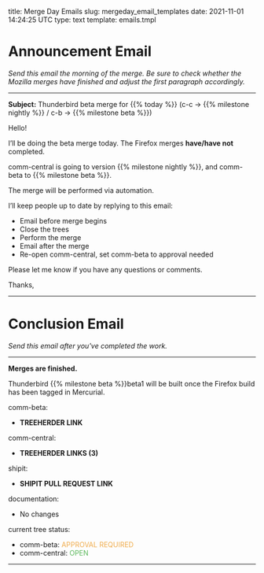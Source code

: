 title: Merge Day Emails
slug: mergeday_email_templates
date: 2021-11-01 14:24:25 UTC
type: text
template: emails.tmpl

# Announcement Email

_Send this email the morning of the merge. Be sure to check whether the
Mozilla merges have finished and adjust the first paragraph accordingly._

---

**Subject:** Thunderbird beta merge for {{% today %}} (c-c -> {{% milestone nightly %}} / c-b -> {{% milestone beta %}})

Hello!

I’ll be doing the beta merge today. The Firefox merges **have/have not** completed.

comm-central is going to version {{% milestone nightly %}}, and comm-beta to {{% milestone beta %}}.

The merge will be performed via automation.

I’ll keep people up to date by replying to this email:

  * Email before merge begins
  * Close the trees
  * Perform the merge
  * Email after the merge
  * Re-open comm-central, set comm-beta to approval needed

Please let me know if you have any questions or comments.

Thanks,

---

# Conclusion Email

_Send this email after you've completed the work._

---

**Merges are finished.**

Thunderbird {{% milestone beta %}}beta1 will be built once the Firefox build has
been tagged in Mercurial.

comm-beta:

  * **TREEHERDER LINK**

comm-central:

  * **TREEHERDER LINKS (3)**

shipit:

  * **SHIPIT PULL REQUEST LINK**

documentation:

  * No changes

current tree status:

  * comm-beta: <span style="weight:900; color:#f0ad4e">APPROVAL REQUIRED</span>
  * comm-central: <span style="weight:900; color:#5cb85c">OPEN</span>

---
